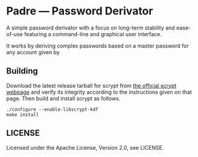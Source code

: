 # Padre — Password Derivator

A simple password derivator with a focus on long-term stability and ease-of-use
featuring a command-line and graphical user interface.

It works by deriving complex passwords based on a master password for any
account given by

## Building

Download the latest release tarball for scrypt from
[the official scrypt webpage] and verify its integrity according to the
instructions given on that page.
Then build and install scrypt as follows.

    ./configure --enable-libscrypt-kdf
    make install

[the official scrypt webpage]: https://www.tarsnap.com/scrypt.html

## LICENSE

Licensed under the Apache License, Version 2.0, see LICENSE.
